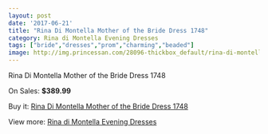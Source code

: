```yaml
---
layout: post
date: '2017-06-21'
title: "Rina Di Montella Mother of the Bride Dress 1748"
category: Rina di Montella Evening Dresses
tags: ["bride","dresses","prom","charming","beaded"]
image: http://img.princessan.com/28096-thickbox_default/rina-di-montella-mother-of-the-bride-dress-1748.jpg
---
```

Rina Di Montella Mother of the Bride Dress 1748

On Sales: **$389.99**
<a href="https://www.princessan.com/en/rina-di-montella-evening-dresses/12822-rina-di-montella-mother-of-the-bride-dress-1748.html"><amp-img layout="responsive" width="600" height="600" src="//img.princessan.com/28096-thickbox_default/rina-di-montella-mother-of-the-bride-dress-1748.jpg" alt="Rina Di Montella Mother of the Bride Dress 1748 0" /></a>

Buy it: [Rina Di Montella Mother of the Bride Dress 1748](https://www.princessan.com/en/rina-di-montella-evening-dresses/12822-rina-di-montella-mother-of-the-bride-dress-1748.html "Rina Di Montella Mother of the Bride Dress 1748")

View more: [Rina di Montella Evening Dresses](https://www.princessan.com/en/53-rina-di-montella-evening-dresses "Rina di Montella Evening Dresses")